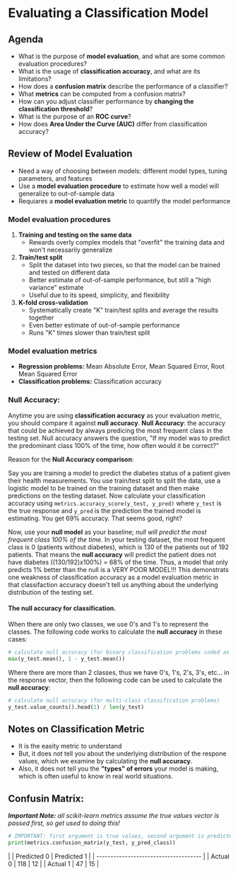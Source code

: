 # Evaluating a Classification Model 

## Agenda
- What is the purpose of **model evaluation**, and what are some common evaluation procedures?
- What is the usage of **classification accuracy**, and what are its limitations?
- How does a **confusion matrix** describe the performance of a classifier?
- What **metrics** can be computed from a confusion matrix?
- How can you adjust classifier performance by **changing the classification threshold**?
- What is the purpose of an **ROC curve**?
- How does **Area Under the Curve (AUC)** differ from classification accuracy?

## Review of Model Evaluation
- Need a way of choosing between models: different model types, tuning parameters, and features
- Use a **model evaluation procedure** to estimate how well a model will generalize to out-of-sample data
- Requiares a **model evaluation metric** to quantify the model performance


### Model evaluation procedures

1. **Training and testing on the same data**
    - Rewards overly complex models that "overfit" the training data and won't necessarily generalize
2. **Train/test split**
    - Split the dataset into two pieces, so that the model can be trained and tested on different data
    - Better estimate of out-of-sample performance, but still a "high variance" estimate
    - Useful due to its speed, simplicity, and flexibility
3. **K-fold cross-validation**
    - Systematically create "K" train/test splits and average the results together
    - Even better estimate of out-of-sample performance
    - Runs "K" times slower than train/test split


### Model evaluation metrics
- **Regression problems:** Mean Absolute Error, Mean Squared Error, Root Mean Squared Error
- **Classification problems:** Classification accuracy

### Null Accuracy:
Anytime you are using **classification accuracy** as your evaluation metric, you should compare it against **null accuracy**. **Null Accuracy**: the accuracy that could be achieved by always predicing the most frequent class in the testing set. Null accuracy answers the question, "If my model was to predict the predominant class 100% of the time, how often would it be correct?"

Reason for the **Null Accuracy comparison**: 

Say you are training a model to predict the diabetes status of a patient given their health measurements. You use train/test split to split the data, use a logistic model to be trained on the training dataset and then make predictions on the testing dataset. Now calculate your classification accuracy using `metrics.accuracy_score(y_test, y_pred)` where `y_test` is the true response and `y_pred` is the prediction the trained model is estimating. You get 69% accuracy. That seems good, right? 

Now, use your **null model** as your baseline; *null will predict the most frequent class 100% of the time*. In your testing dataset, the most frequent class is 0 (patients without diabetes), which is 130 of the patients out of 192 patients. That means the **null accuracy** will predict the patient does not have diabetes ((130/192)x100%) = 68% of the time. Thus, a model that only predicts 1% better than the null is a VERY POOR MODEL!!! This demonstrats one weakness of classification accuracy as a model evaluation metric in that classifaction accuracy doesn't tell us anything about the underlying distribution of the testing set. 

#### The **null accuracy** for classification.
When there are only two classes, we use 0's and 1's to represent the classes. The following code works to calculate the **null accuracy** in these cases:
```python
# calculate null accuracy (for binary classification problems coded as 0/1)
max(y_test.mean(), 1 - y_test.mean())
```

Where there are more than 2 classes, thus we have 0's, 1's, 2's, 3's, etc... in the response vector, then the following code can be used to calculate the **null accuracy**:
```python
# calculate null accuracy (for multi-class classification problems)
y_test.value_counts().head(1) / len(y_test)
```

## Notes on Classification Metric
- It is the easity metric to understand 
- But, it does not tell you about the underlying distribution of the respone values, which we examine by calculating the **null accuracy**. 
- Also, it does not tell you the **"types" of errors** your model is making, which is often useful to know in real world situations. 


## Confusin Matrix:
*__Important Note:__ all scikit-learn metrics assume the true values vector is passed first, so get used to doing this!*
```python
# IMPORTANT: first argument is true values, second argument is predicted values
print(metrics.confusion_matrix(y_test, y_pred_class))
```
|     	   | Predicted 0  | Predicted 1 |
| ------------------------------------- |
| Actual 0 | 	118		  | 	12		| 
| Actual 1 | 	47		  | 	15		| 





